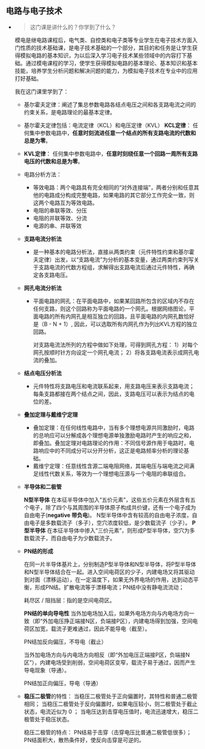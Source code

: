 ## 电路与电子技术



- > 这门课是讲什么的？你学到了什么？

  模电是继电路课程后，电气类、自控类和电子类等专业学生在电子技术方面入门性质的技术基础课，是电子技术基础的一个部分，其目的和任务是让学生获得模拟电路的基本知识，为以后深入学习电子技术某些领域中的内容打下基础。通过模电课程的学习，使学生获得模拟电路的基本理论、基本知识和基本技能，培养学生分析问题和解决问题的能力，为模拟电子技术在专业中的应用打好基础。

  我在这门课里学到了：

  - 基尔霍夫定律：阐述了集总参数电路各结点电压之间和各支路电流之间的约束关系，是电路理论的最基本定律。

  - 基尔霍夫定律包括：电流定律（KCL）和电压定律（KVL）
    **KCL定律**： 任何集中参数电路中，**任意时刻流进任意一个结点的所有支路电流的代数和总是为零**。

  - **KVL定律**： 任何集中参数电路中，**任意时刻绕任意一个回路一周所有支路电压的代数和总是为零**。

  - 电路分析方法：

    - 等效电路：两个电路具有完全相同的“对外连接端”，两者分别和任意其他的电路成分构成完整电路，如果电路的其它部分工作完全一致，则这两个电路互为等效电路。
    - 电阻的串联等效、分压
    - 电阻的并联等效、分流
    - 电源的串、并联等效

  - **支路电流分析法**

    - 是一种基本的电路分析法，直接从两类约束（元件特性约束和基尔霍夫定律）出发，以“支路电流”为分析的基本变量，通过两类约束列写关于支路电流的代数方程组，求解得出支路电流后通过元件特性，再确定各支路电压。

  - **网孔电流分析法**

    - 平面电路的网孔：在平面电路中，如果某回路所包含的区域内不存在任何支路，则这个回路称为平面电路的一个网孔。根据网络图论，平面电路的所有内网孔是相互独立的回路，且平面电路的内网孔数恰好是（B - N + 1）, 因此，可以选取所有内网孔作为列出KVL方程的独立回路。

      对支路电流法所列的方程中做如下处理，可得到网孔方程：
      1）对每个网孔按顺时针方向设定一个网孔电流；
      2）将各支路电流表示成网孔电流的叠加。

  - **结点电压分析法**

    - 元件特性将支路电压和电流联系起来，用支路电压来表示支路电流；
      每条支路都接在两个结点之间，因此，支路电压可以表示为结点的电位的差。

  - **叠加定理与戴维宁定理**

    - 叠加定理：在任何线性电路中，当有多个理想电源共同激励时，电路的总响应可以分解成各个理想电源单独激励电路时产生的响应之和，即叠加。叠加定理对电路理论的作用：不同信号源作用于电路时，电路响应中的不同成分可以分开分析，这正是电路频率分析的理论基础。
    - 戴维宁定理：任意线性含源二端电阻网络，其端电压与端电流之间满足线性代数关系，等效为一个理想电压源与一个电阻的串联组合。

  - **半导体和二极管**

    **N型半导体**
    在本征半导体中加入“五价元素”，这些五价元素在外层含有五个电子，除了四个与其周围的半导体原子构成共价键，还有一个电子成为自由电子(**negative 带负电**)。
    N型半导体中含有较高的自由电子浓度，自由电子是多数载流子（多子），空穴浓度较低，是少数载流子（少子）。
    **P型半导体**
    在本征半导体中掺入“三价元素”，则形成P型半导体，空穴为多数载流子，而自由电子为少数载流子。

  - **PN结的形成**

    在同一片半导体基片上，分别制造P型半导体和N型半导体，将P型半导体和N型半导体结合在一起。进入空间电荷区的少子，内建电场又将其驱动到对面（漂移运动），在一定温度下，如果无外界电场的作用，达到动态平衡，形成PN结。扩散电流等于漂移电流；PN结中没有静电流流动；

    耗尽区 / 阻挡层：指的是空间电荷区。

    **PN结的单向导电性**
    当外加电场加入后，如果外电场方向与内电场方向一致（即“外加电压挣正端接N区，负端接P区），内建电场得到加强，空间电荷区加宽，载流子更难通过，因此不能导电（截至）。

    PN结加反向偏压，不导电（截止）

    当外加电场方向与内电场方向相反（即“外加电压正端接P区，负端接N区”），内建电场受到削弱，空间电荷区变窄，载流子易于通过，因而产生导电现象（导通）。

    PN结加正向偏压，导电（导通）

  - **稳压二极管**的特性：
    当稳压二极管处于正向偏置时，其特性和普通二极管相同；
    当稳压二极管处于反向偏置时，如果电压较小，则二极管处于截止状态，电流近似为 0 ；
    当电压达到击穿电压值时，电流迅速增大，稳压二极管处于稳压状态。


    稳压二极管的特点：
    PN结易于击穿（击穿电压比普通二极管低很多）；
    PN结面积大，散热条件好，使反向击穿是可逆的。

  

